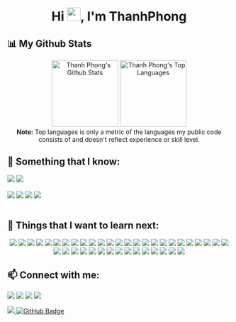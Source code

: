 <h1 align="center">Hi <img src="https://raw.githubusercontent.com/MartinHeinz/MartinHeinz/master/wave.gif" width="30px">, I'm ThanhPhong</h1>

## 📊 My Github Stats

<p align="center">
  <a href="https://github.com/HiImPhong/github-readme-stats"><img alt="Thanh Phong's Github Stats" wight="400px" height="150px" src="https://github-readme-stats.vercel.app/api?username=HiImPhong&count_private=true&show_icons=true&theme=tokyonight&hide_border=true" /></a>
  <a href="https://github.com/HiImPhong/github-readme-stats"><img alt="Thanh Phong's Top Languages" width="autoauto" height="150px" src="https://github-readme-stats.vercel.app/api/top-langs/?username=HiImPhong&layout=compact&theme=tokyonight&hide_border=true" /></a>
<br/>
<b>Note:</b> Top languages is only a metric of the languages my public code consists of and doesn't reflect experience or skill level.
</p>




## 🚀 Something that I know:
<a><img src="https://img.shields.io/badge/HTML5-E34F26?style=for-the-badge&logo=html5&logoColor=white"></a>
<a><img src="https://img.shields.io/badge/CSS3-1572B6?style=for-the-badge&logo=css3&logoColor=white"></a>
</br>
</br>
<a><img src="https://img.shields.io/badge/Wordpress-21759B?style=for-the-badge&logo=wordpress&logoColor=white"></a>
<a><img src="https://img.shields.io/badge/Wix-000?style=for-the-badge&logo=wix&logoColor=white"></a>
<a><img src="https://img.shields.io/badge/-WooCommerce-96588A?style=for-the-badge&labelColor=black&logo=WooCommerce&logoColor=96588A)"></a>
<a><img src="https://img.shields.io/badge/Blogger-FF5722?style=for-the-badge&logo=blogger&logoColor=white"></a>
</br>
</br>




## 🎯 Things that I want to learn next:

<p align="center">
<a><img src="https://img.shields.io/badge/Bootstrap-563D7C?style=for-the-badge&logo=bootstrap&logoColor=white"></a>
<a><img src="https://img.shields.io/badge/-Materialize-252B2D?style=for-the-badge&labelColor=EF1970&logo=Matomo&logoColor=EF1970)"></a>
<a><img src="https://img.shields.io/badge/-Bulma-00D1B2?style=for-the-badge&labelColor=black&logo=Bulma&logoColor=00D1B2)"></a>
<a><img src="https://img.shields.io/badge/Tailwind_CSS-38B2AC?style=for-the-badge&logo=tailwind-css&logoColor=white"></a>
<a><img src="https://img.shields.io/badge/JavaScript-323330?style=for-the-badge&logo=javascript&logoColor=F7DF1E"></a>
<a><img src="https://img.shields.io/badge/-JSON-000000?style=for-the-badge&labelColor=000000&logo=JSON&logoColor=000000)"></a>
<a><img src="https://img.shields.io/badge/Sass-CC6699?style=for-the-badge&logo=sass&logoColor=white"></a>
<a><img src="https://img.shields.io/badge/Gulp-CF4647?style=for-the-badge&logo=gulp&logoColor=white"></a>
<a><img src="https://img.shields.io/badge/Pug-E3C29B?style=for-the-badge&logo=pug&logoColor=black"></a>
<a><img src="https://img.shields.io/badge/Chart.js-FF6384?style=for-the-badge&logo=chartdotjs&logoColor=white"></a>
<a><img src="https://img.shields.io/badge/TypeScript-007ACC?style=for-the-badge&logo=typescript&logoColor=white"></a>
<a><img src="https://img.shields.io/badge/Webpack-8DD6F9?style=for-the-badge&logo=Webpack&logoColor=white"></a>
<a><img src="https://img.shields.io/badge/React-20232A?style=for-the-badge&logo=react&logoColor=61DAFB"></a>
<a><img src="https://img.shields.io/badge/Redux-593D88?style=for-the-badge&logo=redux&logoColor=white"></a>
<a><img src="https://img.shields.io/badge/React_Router-CA4245?style=for-the-badge&logo=react-router&logoColor=white"></a>
<a><img src="https://img.shields.io/badge/Postman-FF6C37?style=for-the-badge&logo=Postman&logoColor=white"></a>
<a><img src="https://img.shields.io/badge/Redux%20saga-86D46B?style=for-the-badge&logo=redux%20saga&logoColor=999999"></a>
<a><img src="https://img.shields.io/badge/styled--components-DB7093?style=for-the-badge&logo=styled-components&logoColor=white"></a>
<a><img src="https://img.shields.io/badge/Material%20UI-007FFF?style=for-the-badge&logo=mui&logoColor=white"></a>
<a><img src="https://img.shields.io/badge/semantic%20ui%20react-35BDB2?style=for-the-badge&logo=semanticuireact&logoColor=white"></a>
<a><img src="https://img.shields.io/badge/Chakra--UI-319795?style=for-the-badge&logo=chakra-ui&logoColor=white"></a>
<a><img src="https://img.shields.io/badge/eslint-3A33D1?style=for-the-badge&logo=eslint&logoColor=white"></a>
<a><img src="https://img.shields.io/badge/-JSON%20Web%20Tokens-000000?style=for-the-badge&labelColor=black&logo=JSONWebTokens&logoColor=000000)"></a>
<a><img src="https://img.shields.io/badge/react%20table-FF4154?style=for-the-badge&logo=react%20table&logoColor=white"></a>
<a><img src="https://img.shields.io/badge/firebase-ffca28?style=for-the-badge&logo=firebase&logoColor=black"></a>
<a><img src="https://img.shields.io/badge/-Next.JS-000000?style=for-the-badge&labelColor=black&logo=Next.js&logoColor=000000)"></a>
<a><img src="https://img.shields.io/badge/VIM-%2311AB00.svg?&style=for-the-badge&logo=vim&logoColor=white"></a>
<a><img src="https://img.shields.io/badge/Vue.js-35495E?style=for-the-badge&logo=vuedotjs&logoColor=4FC08D"></a>
<a><img src="https://img.shields.io/badge/Vite-B73BFE?style=for-the-badge&logo=vite&logoColor=FFD62E"></a>
<a><img src="https://img.shields.io/badge/nuxt.js-00C58E?style=for-the-badge&logo=nuxtdotjs&logoColor=white"></a>
<a><img src="https://img.shields.io/badge/Vuetify-1867C0?style=for-the-badge&logo=vuetify&logoColor=white"></a>
<a><img src="https://img.shields.io/badge/Node.js-339933?style=for-the-badge&logo=nodedotjs&logoColor=white"></a>
<a><img src="https://img.shields.io/badge/MongoDB-4EA94B?style=for-the-badge&logo=mongodb&logoColor=white"></a>
<a><img src="https://img.shields.io/badge/-Mongoose-A70023?style=for-the-badge&labelColor=black&logo=Mozilla&logoColor=A70023)"></a>
<a><img src="https://img.shields.io/badge/Express.js-000000?style=for-the-badge&logo=express&logoColor=white"></a>
<a><img src="https://img.shields.io/badge/-Socket.IO-010101?style=for-the-badge&labelColor=black&logo=socket.io&logoColor=010101)"></a>
<a><img src="https://img.shields.io/badge/Handlebars.js-f0772b?style=for-the-badge&logo=handlebarsdotjs&logoColor=black"></a>
<a><img src="https://img.shields.io/badge/Svelte-4A4A55?style=for-the-badge&logo=svelte&logoColor=FF3E00"></a>
<a><img src="https://img.shields.io/badge/npm-CB3837?style=for-the-badge&logo=npm&logoColor=white"></a>
<a><img src="https://img.shields.io/badge/strapi-2e7eea?style=for-the-badge&logo=strapi&logoColor=white"></a>
<br/>
</p>


## 📫 Connect with me:

<p align="left">
<a href = ""><img src="https://img.icons8.com/fluent/48/000000/linkedin.png"/></a>
<a href = ""><img src="https://img.icons8.com/fluent/48/000000/twitter.png"/></a>
<a href = ""><img src="https://img.icons8.com/fluent/48/000000/instagram-new.png"/></a>
<a href = ""><img src="https://img.icons8.com/fluent/48/000000/facebook.png"/></a>
</p>
<a href="https://github.com/Meghna-DAS/github-profile-views-counter">
    <img src="https://komarev.com/ghpvc/?username=HiImPhong">
</a>
<a href="https://github.com/HiImPhong?tab=followers"><img src="https://img.shields.io/github/followers/HiImPhong?label=Followers&style=social" alt="GitHub Badge"></a>


